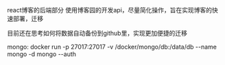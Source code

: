 react博客的后端部分
使用博客园的开发api，尽量简化操作，旨在实现博客的快速部署，迁移

目前还在思考如何将数据自动备份到github里，实现更加便捷的迁移

mongo:
docker run -p 27017:27017 -v /docker/mongo/db:/data/db --name mongo -d mongo --auth
